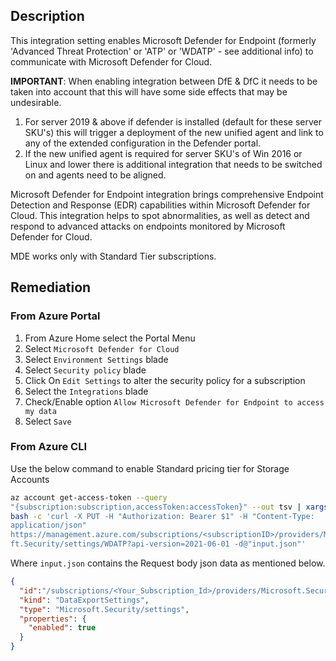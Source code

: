 ## Description

This integration setting enables Microsoft Defender for Endpoint (formerly 'Advanced Threat Protection' or 'ATP' or 'WDATP' - see additional info) to communicate with Microsoft Defender for Cloud.

**IMPORTANT**: When enabling integration between DfE & DfC it needs to be taken into account that this will have some side effects that may be undesirable.
1. For server 2019 & above if defender is installed (default for these server SKU's) this will trigger a deployment of the new unified agent and link to any of the extended configuration in the Defender portal.
2. If the new unified agent is required for server SKU's of Win 2016 or Linux and lower there is additional integration that needs to be switched on and agents need to be aligned.

Microsoft Defender for Endpoint integration brings comprehensive Endpoint Detection and Response (EDR) capabilities within Microsoft Defender for Cloud. This integration helps to spot abnormalities, as well as detect and respond to advanced attacks on endpoints monitored by Microsoft Defender for Cloud.

MDE works only with Standard Tier subscriptions.

## Remediation

### From Azure Portal

1. From Azure Home select the Portal Menu
2. Select `Microsoft Defender for Cloud`
3. Select `Environment Settings` blade
4. Select `Security policy` blade
5. Click On `Edit Settings` to alter the security policy for a subscription
6. Select the `Integrations` blade
7. Check/Enable option `Allow Microsoft Defender for Endpoint to access my data`
8. Select `Save`

### From Azure CLI

Use the below command to enable Standard pricing tier for Storage Accounts

```bash
az account get-access-token --query
"{subscription:subscription,accessToken:accessToken}" --out tsv | xargs -L1
bash -c 'curl -X PUT -H "Authorization: Bearer $1" -H "Content-Type:
application/json"
https://management.azure.com/subscriptions/<subscriptionID>/providers/Microso
ft.Security/settings/WDATP?api-version=2021-06-01 -d@"input.json"'
```
Where `input.json` contains the Request body json data as mentioned below.

```json
{
  "id":"/subscriptions/<Your_Subscription_Id>/providers/Microsoft.Security/settings/WDATP",
  "kind": "DataExportSettings",
  "type": "Microsoft.Security/settings",
  "properties": {
    "enabled": true
  }
}
```
